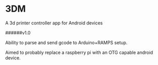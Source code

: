 # 3DM

A 3d printer controller app for Android devices

######v1.0

Ability to parse and send gcode to Arduino+RAMPS setup.

Aimed to probably replace a raspberry pi with an OTG capable android device.

